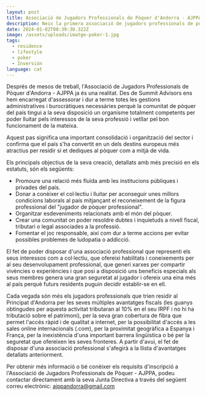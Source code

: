 ```yaml
---
layout: post
title: Associació de Jugadors Professionals de Pòquer d'Andorra - AJPPA
description: Neix la primera associació de jugadors professionals de pòquer al país.
date: 2024-01-02T08:39:30.322Z
image: /assets/uploads/imatge-poker-1.jpg
tags:
  - residence
  - lifestyle
  - poker
  - Inversión
language: cat
---
```

Després de mesos de treball, l'Associació de Jugadors Professionals de Pòquer d'Andorra - AJPPA ja és una realitat. Des de Summit Advisors ens hem encarregat d'assessorar i dur a terme totes les gestions administratives i burocràtiques necessàries perquè la comunitat de pòquer del país tingui a la seva disposició un organisme totalment competents per poder lluitar pels interessos de la seva professió i vetllar pel bon funcionament de la mateixa.

Aquest pas significa una important consolidació i organització del sector i confirma que el país s'ha convertit en un dels destins europeus més atractius per residir si et dediques al pòquer com a mitjà de vida.

Els principals objectius de la seva creació, detallats amb més precisió en els estatuts, són els següents:

* Promoure una relació més fluïda amb les institucions públiques i privades del país.
* Donar a conèixer el col·lectiu i lluitar per aconseguir unes millors condicions laborals al país mitjançant el reconeixement de la figura professional del "jugador de pòquer professional".
* Organitzar esdeveniments relacionats amb el món del pòquer.
* Crear una comunitat on poder resoldre dubtes i inquietuds a nivell fiscal, tributari o legal associades a la professió.
* Fomentar el joc responsable, així com dur a terme accions per evitar possibles problemes de ludopatia o addicció.

El fet de poder disposar d'una associació professional que representi els seus interessos com a col·lectiu, que ofereixi habilitats i coneixements per al seu desenvolupament professional, que generi xarxes per compartir vivències o experiències i que posi a disposició uns beneficis especials als seus membres genera una gran seguretat al jugador i ofereix una eina més al país perquè futurs residents puguin decidir establir-se en ell.

Cada vegada són més els jugadors professionals que trien residir al Principat d'Andorra per les seves múltiples avantatges fiscals (les guanys obtingudes per aquesta activitat tributaran al 10% en el seu IRPF i no hi ha tributació sobre el patrimoni), per la seva gran cobertura de fibra que permet l'accés ràpid i de qualitat a internet, per la possibilitat d'accés a les sales online internacionals (.com), per la proximitat geogràfica a Espanya i França, per la inexistència d'una important barrera lingüística o bé per la seguretat que ofereixen les seves fronteres. A partir d'avui, el fet de disposar d'una associació professional s'afegirà a la llista d'avantatges detallats anteriorment.

Per obtenir més informació o bé conèixer els requisits d'inscripció a l'Associació de Jugadors Professionals de Pòquer - AJPPA, podeu contactar directament amb la seva Junta Directiva a través del següent correu electrònic: ajppandorra@gmail.com
